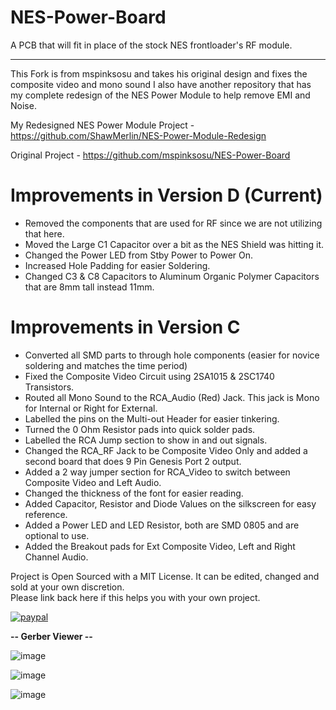 # NES-Power-Board
A PCB that will fit in place of the stock NES frontloader's RF module.
***
This Fork is from mspinksosu and takes his original design and fixes the composite video and mono sound
I also have another repository that has my complete redesign of the NES Power Module to help remove EMI and Noise.

My Redesigned NES Power Module Project - https://github.com/ShawMerlin/NES-Power-Module-Redesign

Original Project - https://github.com/mspinksosu/NES-Power-Board

# Improvements in Version D (Current)
- Removed the components that are used for RF since we are not utilizing that here.
- Moved the Large C1 Capacitor over a bit as the NES Shield was hitting it.
- Changed the Power LED from Stby Power to Power On.
- Increased Hole Padding for easier Soldering.
- Changed C3 & C8 Capacitors to Aluminum Organic Polymer Capacitors that are 8mm tall instead 11mm.

# Improvements in Version C
- Converted all SMD parts to through hole components (easier for novice soldering and matches the time period)
- Fixed the Composite Video Circuit using 2SA1015 & 2SC1740 Transistors.
- Routed all Mono Sound to the RCA_Audio (Red) Jack.  This jack is Mono for Internal or Right for External.
- Labelled the pins on the Multi-out Header for easier tinkering.
- Turned the 0 Ohm Resistor pads into quick solder pads.
- Labelled the RCA Jump section to show in and out signals.
- Changed the RCA_RF Jack to be Composite Video Only and added a second board that does 9 Pin Genesis Port 2 output.
- Added a 2 way jumper section for RCA_Video to switch between Composite Video and Left Audio.
- Changed the thickness of the font for easier reading.
- Added Capacitor, Resistor and Diode Values on the silkscreen for easy reference.
- Added a Power LED and LED Resistor, both are SMD 0805 and are optional to use.
- Added the Breakout pads for Ext Composite Video, Left and Right Channel Audio.

Project is Open Sourced with a MIT License. It can be edited, changed and sold at your own discretion.  
Please link back here if this helps you with your own project.

[![paypal](https://www.paypalobjects.com/en_US/i/btn/btn_donateCC_LG.gif)](https://www.paypal.com/donate/?hosted_button_id=97YFBJX4NXA8W)


**-- Gerber Viewer --**

![image](https://user-images.githubusercontent.com/70423454/157851385-621849d3-6b59-41b4-95cc-d1c1de20b542.png)


![image](https://user-images.githubusercontent.com/70423454/155845263-13174411-8a89-49a9-94dc-73f4287c7ad0.png)


![image](https://user-images.githubusercontent.com/70423454/155845290-7f2093ba-6e6d-428e-b230-7c98344ba051.png)
